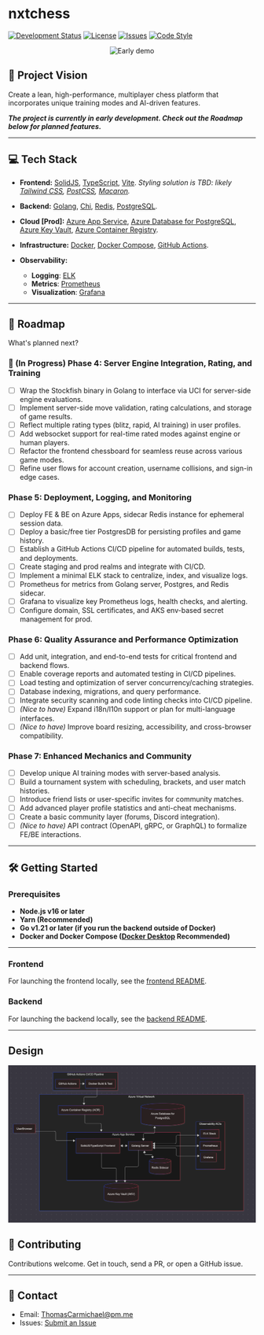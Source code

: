 # nxtchess

[![Development Status](https://img.shields.io/badge/status-under_development-orange)](#)
[![License](https://img.shields.io/github/license/tmcarmichael/nxtchess)](https://github.com/tmcarmichael/nxtchess/blob/main/LICENSE)
[![Issues](https://img.shields.io/github/issues/tmcarmichael/nxtchess)](https://github.com/tmcarmichael/nxtchess/issues)
[![Code Style](https://img.shields.io/badge/code%20style-prettier-ff69b4)](https://prettier.io/docs/en/why-prettier)

<div style="text-align: center;">
  <img src="apps/frontend/public/assets/nxtchess-2-16-25.gif" alt="Early demo" />
</div>

## 🚀 Project Vision

Create a lean, high-performance, multiplayer chess platform that incorporates unique training modes and AI-driven features.

**_The project is currently in early development. Check out the Roadmap below for planned features._**

---

## 💻 Tech Stack

- **Frontend:**
  [SolidJS](https://www.solidjs.com/), [TypeScript](https://www.typescriptlang.org/), [Vite](https://vite.dev/). _Styling solution is TBD: likely [Tailwind CSS](https://tailwindcss.com/), [PostCSS](https://postcss.org/), [Macaron](https://macaron.js.org/docs/styling/)._

- **Backend:**
  [Golang](https://go.dev/), [Chi](https://github.com/go-chi/chi), [Redis](https://redis.io/), [PostgreSQL](https://www.postgresql.org/).

- **Cloud [Prod]:**
  [Azure App Service](https://azure.microsoft.com/en-us/products/app-service/), [Azure Database for PostgreSQL](https://azure.microsoft.com/en-us/products/postgresql/), [Azure Key Vault](https://azure.microsoft.com/en-us/products/key-vault/), [Azure Container Registry](https://azure.microsoft.com/en-us/products/container-registry/).

- **Infrastructure:**
  [Docker](https://www.docker.com/), [Docker Compose](https://docs.docker.com/compose/), [GitHub Actions](https://github.com/features/actions).

- **Observability:**
  - **Logging**: [ELK](https://www.elastic.co/elastic-stack)
  - **Metrics**: [Prometheus](https://prometheus.io/)
  - **Visualization**: [Grafana](https://grafana.com/)

---

## 📜 Roadmap

What's planned next?

### 🚀 (In Progress) Phase 4: Server Engine Integration, Rating, and Training

- [ ] Wrap the Stockfish binary in Golang to interface via UCI for server-side engine evaluations.
- [ ] Implement server-side move validation, rating calculations, and storage of game results.
- [ ] Reflect multiple rating types (blitz, rapid, AI training) in user profiles.
- [ ] Add websocket support for real-time rated modes against engine or human players.
- [ ] Refactor the frontend chessboard for seamless reuse across various game modes.
- [ ] Refine user flows for account creation, username collisions, and sign-in edge cases.

### Phase 5: Deployment, Logging, and Monitoring

- [ ] Deploy FE & BE on Azure Apps, sidecar Redis instance for ephemeral session data.
- [ ] Deploy a basic/free tier PostgresDB for persisting profiles and game history.
- [ ] Establish a GitHub Actions CI/CD pipeline for automated builds, tests, and deployments.
- [ ] Create staging and prod realms and integrate with CI/CD.
- [ ] Implement a minimal ELK stack to centralize, index, and visualize logs.
- [ ] Prometheus for metrics from Golang server, Postgres, and Redis sidecar.
- [ ] Grafana to visualize key Prometheus logs, health checks, and alerting.
- [ ] Configure domain, SSL certificates, and AKS env-based secret management for prod.

### Phase 6: Quality Assurance and Performance Optimization

- [ ] Add unit, integration, and end-to-end tests for critical frontend and backend flows.
- [ ] Enable coverage reports and automated testing in CI/CD pipelines.
- [ ] Load testing and optimization of server concurrency/caching strategies.
- [ ] Database indexing, migrations, and query performance.
- [ ] Integrate security scanning and code linting checks into CI/CD pipeline.
- [ ] _(Nice to have)_ Expand i18n/l10n support or plan for multi-language interfaces.
- [ ] _(Nice to have)_ Improve board resizing, accessibility, and cross-browser compatibility.

### Phase 7: Enhanced Mechanics and Community

- [ ] Develop unique AI training modes with server-based analysis.
- [ ] Build a tournament system with scheduling, brackets, and user match histories.
- [ ] Introduce friend lists or user-specific invites for community matches.
- [ ] Add advanced player profile statistics and anti-cheat mechanisms.
- [ ] Create a basic community layer (forums, Discord integration).
- [ ] _(Nice to have)_ API contract (OpenAPI, gRPC, or GraphQL) to formalize FE/BE interactions.

---

## 🛠️ Getting Started

### Prerequisites

- **Node.js v16 or later**
- **Yarn (Recommended)**
- **Go v1.21 or later (if you run the backend outside of Docker)**
- **Docker and Docker Compose ([Docker Desktop](https://www.docker.com/products/docker-desktop/) Recommended)**

---

### Frontend

For launching the frontend locally, see the [frontend README](https://github.com/tmcarmichael/nxtchess/blob/main/apps/frontend/README.md).

### Backend

For launching the backend locally, see the [backend README](https://github.com/tmcarmichael/nxtchess/blob/main/apps/backend/README.md).

---

## Design

<div style="text-align: center;">
  <img src="docs/diagrams/architecture.png" alt="Early design" />
</div>

## 🤝 Contributing

Contributions welcome.
Get in touch, send a PR, or open a GitHub issue.

---

## 📧 Contact

- Email: ThomasCarmichael@pm.me
- Issues: [Submit an Issue](https://github.com/tmcarmichael/nxtchess/issues)
